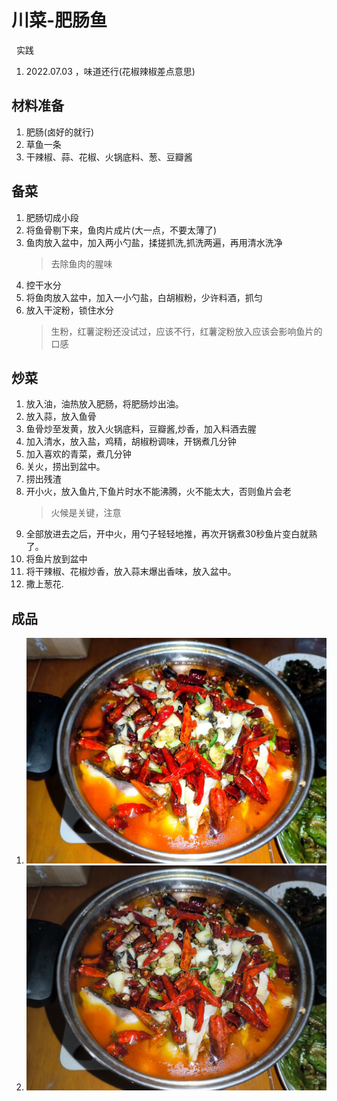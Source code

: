 # 川菜-肥肠鱼
&nbsp;&nbsp;实践
1. 2022.07.03 ，味道还行(花椒辣椒差点意思)

## 材料准备
1. 肥肠(卤好的就行)
2. 草鱼一条
3. 干辣椒、蒜、花椒、火锅底料、葱、豆瓣酱

## 备菜
1. 肥肠切成小段
2. 将鱼骨剔下来，鱼肉片成片(大一点，不要太薄了)
3. 鱼肉放入盆中，加入两小勺盐，揉搓抓洗,抓洗两遍，再用清水洗净
   > 去除鱼肉的腥味
4. 控干水分
5. 将鱼肉放入盆中，加入一小勺盐，白胡椒粉，少许料酒，抓匀
6. 放入干淀粉，锁住水分
   > 生粉，红薯淀粉还没试过，应该不行，红薯淀粉放入应该会影响鱼片的口感

## 炒菜
1. 放入油，油热放入肥肠，将肥肠炒出油。
2. 放入蒜，放入鱼骨
3. 鱼骨炒至发黄，放入火锅底料，豆瓣酱,炒香，加入料酒去腥
4. 加入清水，放入盐，鸡精，胡椒粉调味，开锅煮几分钟
5. 加入喜欢的青菜，煮几分钟
6. 关火，捞出到盆中。
7. 捞出残渣
8. 开小火，放入鱼片,下鱼片时水不能沸腾，火不能太大，否则鱼片会老
   > 火候是关键，注意
9.  全部放进去之后，开中火，用勺子轻轻地推，再次开锅煮30秒鱼片变白就熟了。
10. 将鱼片放到盆中
11. 将干辣椒、花椒炒香，放入蒜末爆出香味，放入盆中。
12. 撒上葱花.

## 成品
1. <img src="./pics/1428132474.jpg"/>
2. <img src="./pics/1616302858.jpg"/>